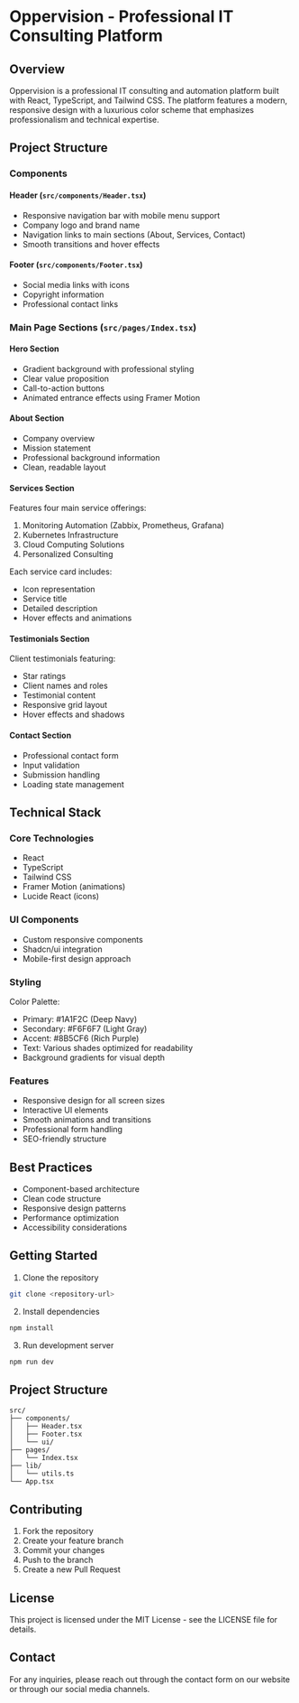 # Oppervision - Professional IT Consulting Platform

## Overview
Oppervision is a professional IT consulting and automation platform built with React, TypeScript, and Tailwind CSS. The platform features a modern, responsive design with a luxurious color scheme that emphasizes professionalism and technical expertise.

## Project Structure

### Components

#### Header (`src/components/Header.tsx`)
- Responsive navigation bar with mobile menu support
- Company logo and brand name
- Navigation links to main sections (About, Services, Contact)
- Smooth transitions and hover effects

#### Footer (`src/components/Footer.tsx`)
- Social media links with icons
- Copyright information
- Professional contact links

### Main Page Sections (`src/pages/Index.tsx`)

#### Hero Section
- Gradient background with professional styling
- Clear value proposition
- Call-to-action buttons
- Animated entrance effects using Framer Motion

#### About Section
- Company overview
- Mission statement
- Professional background information
- Clean, readable layout

#### Services Section
Features four main service offerings:
1. Monitoring Automation (Zabbix, Prometheus, Grafana)
2. Kubernetes Infrastructure
3. Cloud Computing Solutions
4. Personalized Consulting

Each service card includes:
- Icon representation
- Service title
- Detailed description
- Hover effects and animations

#### Testimonials Section
Client testimonials featuring:
- Star ratings
- Client names and roles
- Testimonial content
- Responsive grid layout
- Hover effects and shadows

#### Contact Section
- Professional contact form
- Input validation
- Submission handling
- Loading state management

## Technical Stack

### Core Technologies
- React
- TypeScript
- Tailwind CSS
- Framer Motion (animations)
- Lucide React (icons)

### UI Components
- Custom responsive components
- Shadcn/ui integration
- Mobile-first design approach

### Styling
Color Palette:
- Primary: #1A1F2C (Deep Navy)
- Secondary: #F6F6F7 (Light Gray)
- Accent: #8B5CF6 (Rich Purple)
- Text: Various shades optimized for readability
- Background gradients for visual depth

### Features
- Responsive design for all screen sizes
- Interactive UI elements
- Smooth animations and transitions
- Professional form handling
- SEO-friendly structure

## Best Practices
- Component-based architecture
- Clean code structure
- Responsive design patterns
- Performance optimization
- Accessibility considerations

## Getting Started

1. Clone the repository
```bash
git clone <repository-url>
```

2. Install dependencies
```bash
npm install
```

3. Run development server
```bash
npm run dev
```

## Project Structure
```
src/
├── components/
│   ├── Header.tsx
│   ├── Footer.tsx
│   └── ui/
├── pages/
│   └── Index.tsx
├── lib/
│   └── utils.ts
└── App.tsx
```

## Contributing
1. Fork the repository
2. Create your feature branch
3. Commit your changes
4. Push to the branch
5. Create a new Pull Request

## License
This project is licensed under the MIT License - see the LICENSE file for details.

## Contact
For any inquiries, please reach out through the contact form on our website or through our social media channels.